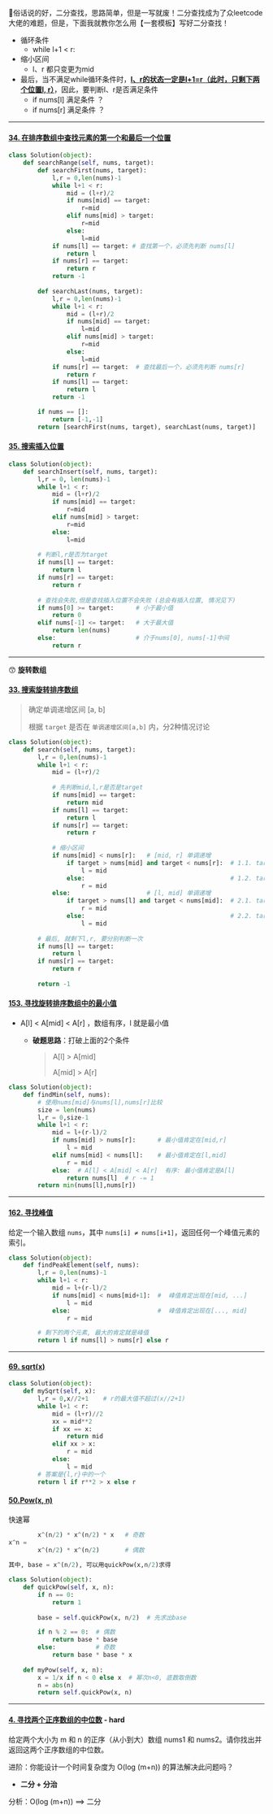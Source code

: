 :slightly_smiling_face:俗话说的好，二分查找，思路简单，但是一写就废！二分查找成为了众leetcode大佬的难题，但是，下面我就教你怎么用【一套模板】写好二分查找！

- 循环条件
  - while l+1 < r:
- 缩小区间
  - l、r 都只变更为mid
- 最后，当不满足while循环条件时，<u>**l、r的状态一定是l+1=r（此时，只剩下两个位置l, r）**</u>，因此，要判断l、r是否满足条件
  - if nums[l] 满足条件 ？
  - if nums[r] 满足条件 ？

---



#### [34. 在排序数组中查找元素的第一个和最后一个位置](https://leetcode-cn.com/problems/find-first-and-last-position-of-element-in-sorted-array/)

```python
class Solution(object):
    def searchRange(self, nums, target):
        def searchFirst(nums, target):
            l,r = 0,len(nums)-1
            while l+1 < r:
                mid = (l+r)/2
                if nums[mid] == target:
                    r=mid
                elif nums[mid] > target:
                    r=mid
                else:
                    l=mid
            if nums[l] == target: # 查找第一个，必须先判断 nums[l]
                return l
            if nums[r] == target:
                return r
            return -1
        
        def searchLast(nums, target):
            l,r = 0,len(nums)-1
            while l+1 < r:
                mid = (l+r)/2
                if nums[mid] == target:
                    l=mid
                elif nums[mid] > target:
                    r=mid
                else:
                    l=mid
            if nums[r] == target:  # 查找最后一个，必须先判断 nums[r]
                return r
            if nums[l] == target:
                return l
            return -1

        if nums == []:
            return [-1,-1]
        return [searchFirst(nums, target), searchLast(nums, target)]
```

#### [35. 搜索插入位置](https://leetcode-cn.com/problems/search-insert-position/)

```python
class Solution(object):
    def searchInsert(self, nums, target):
        l,r = 0, len(nums)-1
        while l+1 < r:
            mid = (l+r)/2
            if nums[mid] == target:
                r=mid
            elif nums[mid] > target:
                r=mid
            else:
                l=mid
        
        # 判断l,r是否为target
        if nums[l] == target:
            return l
        if nums[r] == target:
            return r
        
        # 查找会失败,但是查找插入位置不会失败 (总会有插入位置, 情况见下)
        if nums[0] >= target:      # 小于最小值
            return 0
        elif nums[-1] <= target:   # 大于最大值
            return len(nums)
        else:                      # 介于nums[0], nums[-1]中间
            return r
```





---

:kissing_smiling_eyes: **旋转数组**

#### [33. 搜索旋转排序数组](https://leetcode-cn.com/problems/search-in-rotated-sorted-array/)

> 确定单调递增区间 \[a, b\]
>
> 根据 `target` 是否在 `单调递增区间[a,b]` 内，分2种情况讨论

```python
class Solution(object):
    def search(self, nums, target):
        l,r = 0,len(nums)-1
        while l+1 < r:
            mid = (l+r)/2
            
            # 先判断mid,l,r是否是target
            if nums[mid] == target:
                return mid
            if nums[l] == target:
                return l
            if nums[r] == target:
                return r
            
            # 缩小区间
            if nums[mid] < nums[r]:   # [mid, r] 单调递增
                if target > nums[mid] and target < nums[r]:  # 1.1. target in [mid, r]
                    l = mid
                else:                                        # 1.2. target not in [mid, r]
                    r = mid
            else:                     # [l, mid] 单调递增
                if target > nums[l] and target < nums[mid]:  # 2.1. target in [l, mid]
                    r = mid
                else:                                        # 2.2. target not in [l, mid]
                    l = mid
        
        # 最后, 就剩下l,r, 要分别判断一次
        if nums[l] == target:
            return l
        if nums[r] == target:
            return r 
        
        return -1

```

#### [153. 寻找旋转排序数组中的最小值](https://leetcode-cn.com/problems/find-minimum-in-rotated-sorted-array/)

- A[l] < A[mid] < A[r] ，数组有序，l 就是最小值

  - **破题思路**：打破上面的2个条件

    > A[l] > A[mid]
    >
    > A[mid] > A[r]

```python
class Solution(object):
    def findMin(self, nums):
        # 使用nums[mid]与nums[l],nums[r]比较
        size = len(nums)
        l,r = 0,size-1
        while l+1 < r:
            mid = l+(r-l)/2
            if nums[mid] > nums[r]:      # 最小值肯定在[mid,r]
                l = mid
            elif nums[mid] < nums[l]:    # 最小值肯定在[l,mid]
                r = mid
            else:  # A[l] < A[mid] < A[r]  有序: 最小值肯定是A[l]
                return nums[l]  # r -= 1
        return min(nums[l],nums[r])
```



---

#### [162. 寻找峰值](https://leetcode-cn.com/problems/find-peak-element/)

给定一个输入数组 `nums`，其中 `nums[i] ≠ nums[i+1]`，返回任何一个峰值元素的索引。

```python
class Solution(object):
    def findPeakElement(self, nums):
        l,r = 0,len(nums)-1
        while l+1 < r:
            mid = l+(r-l)/2
            if nums[mid] < nums[mid+1]:  #  峰值肯定出现在[mid, ...]
                l = mid
            else:                        #  峰值肯定出现在[..., mid]
                r = mid

        # 剩下的两个元素, 最大的肯定就是峰值
        return l if nums[l] > nums[r] else r
```



---

#### [69. sqrt(x)](https://leetcode-cn.com/problems/sqrtx/)

```python
class Solution(object):
    def mySqrt(self, x):
        l,r = 0,x//2+1    # r的最大值不超过(x//2+1)
        while l+1 < r:
            mid = (l+r)//2
            xx = mid**2
            if xx == x:
                return mid
            elif xx > x:
                r = mid
            else:
                l = mid
        # 答案是{l,r}中的一个
        return l if r**2 > x else r
```



#### [50.Pow(x, n)](https://leetcode-cn.com/problems/powx-n)

快速幂

```python
		x^(n/2) * x^(n/2) * x   # 奇数
x^n = 
		x^(n/2) * x^(n/2)       # 偶数
    
其中, base = x^(n/2), 可以用quickPow(x,n/2)求得
```



```python
class Solution(object):
    def quickPow(self, x, n):
        if n == 0:
            return 1
        
        base = self.quickPow(x, n/2)  # 先求出base

        if n % 2 == 0:  # 偶数
            return base * base
        else:           # 奇数
            return base * base * x
        
    def myPow(self, x, n):
        x = 1/x if n < 0 else x  # 幂次n<0, 底数取倒数
        n = abs(n)
        return self.quickPow(x, n)
```

---

#### [4. 寻找两个正序数组的中位数](https://leetcode-cn.com/problems/median-of-two-sorted-arrays/) - hard

给定两个大小为 m 和 n 的正序（从小到大）数组 nums1 和 nums2。请你找出并返回这两个正序数组的中位数。

进阶：你能设计一个时间复杂度为 O(log (m+n)) 的算法解决此问题吗？

- **二分 + 分治**

分析：O(log (m+n)) ==> 二分

```

```

